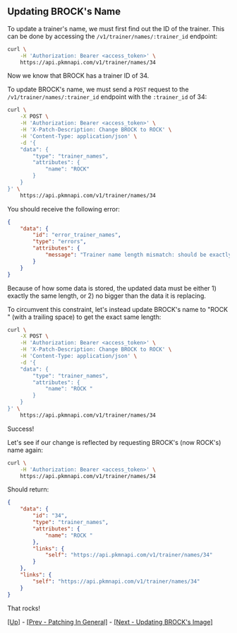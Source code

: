 ## Updating BROCK's Name

To update a trainer's name, we must first find out the ID of the trainer. This can be done by accessing the `/v1/trainer/names/:trainer_id` endpoint:

```bash
curl \
    -H 'Authorization: Bearer <access_token>' \
    https://api.pkmnapi.com/v1/trainer/names/34
```

Now we know that BROCK has a trainer ID of 34.

To update BROCK's name, we must send a `POST` request to the `/v1/trainer/names/:trainer_id` endpoint with the `:trainer_id` of 34:

```bash
curl \
    -X POST \
    -H 'Authorization: Bearer <access_token>' \
    -H 'X-Patch-Description: Change BROCK to ROCK' \
    -H 'Content-Type: application/json' \
    -d '{
    "data": {
        "type": "trainer_names",
        "attributes": {
            "name": "ROCK"
        }
    }
}' \
    https://api.pkmnapi.com/v1/trainer/names/34
```

You should receive the following error:

```json
{
    "data": {
        "id": "error_trainer_names",
        "type": "errors",
        "attributes": {
            "message": "Trainer name length mismatch: should be exactly 5 characters, found 4"
        }
    }
}
```

Because of how some data is stored, the updated data must be either 1) exactly the same length, or 2) no bigger than the data it is replacing.

To circumvent this constraint, let's instead update BROCK's name to "ROCK " (with a trailing space) to get the exact same length:

```bash
curl \
    -X POST \
    -H 'Authorization: Bearer <access_token>' \
    -H 'X-Patch-Description: Change BROCK to ROCK' \
    -H 'Content-Type: application/json' \
    -d '{
    "data": {
        "type": "trainer_names",
        "attributes": {
            "name": "ROCK "
        }
    }
}' \
    https://api.pkmnapi.com/v1/trainer/names/34
```

Success!

Let's see if our change is reflected by requesting BROCK's (now ROCK's) name again:

```bash
curl \
    -H 'Authorization: Bearer <access_token>' \
    https://api.pkmnapi.com/v1/trainer/names/34
```

Should return:

```json
{
    "data": {
        "id": "34",
        "type": "trainer_names",
        "attributes": {
            "name": "ROCK "
        },
        "links": {
            "self": "https://api.pkmnapi.com/v1/trainer/names/34"
        }
    },
    "links": {
        "self": "https://api.pkmnapi.com/v1/trainer/names/34"
    }
}
```

That rocks!

[[Up]](../index.md) - [[Prev - Patching In General]](../01-patching-in-general/index.md) - [[Next - Updating BROCK's Image]](../03-updating-brocks-image/index.md)
